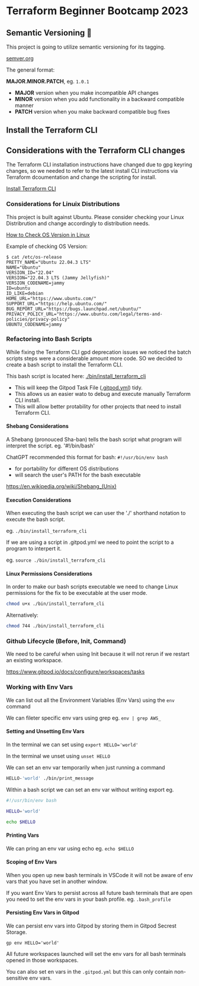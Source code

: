 # Terraform Beginner Bootcamp 2023

## Semantic Versioning :mage:

This project is going to utilize semantic versioning for its tagging.

[semver.org](https://semver.org/)

The general format: 

 **MAJOR.MINOR.PATCH**, eg. `1.0.1`

   - **MAJOR** version when you make incompatible API changes
   - **MINOR** version when you add functionality in a backward compatible manner
   - **PATCH** version when you make backward compatible bug fixes

## Install the Terraform CLI

## Considerations with the Terraform CLI changes
The Terraform CLI installation instructions have changed due to gpg keyring changes, so we needed to refer to the latest install CLI instructions via Terraform dcoumentation and change the scripting for install.

[Install Terraform CLI](https://developer.hashicorp.com/terraform/tutorials/aws-get-started/install-cli)

### Considerations for Linuix Distributions

This project is built against Ubuntu.
Please consider checking your Linux Distribrution and change accordingly to distribution needs.

[How to Check OS Version in Linux](https://www.cyberciti.biz/faq/how-to-check-os-version-in-linux-command-line/)

Example of checking OS Version:

```
$ cat /etc/os-release
PRETTY_NAME="Ubuntu 22.04.3 LTS"
NAME="Ubuntu"
VERSION_ID="22.04"
VERSION="22.04.3 LTS (Jammy Jellyfish)"
VERSION_CODENAME=jammy
ID=ubuntu
ID_LIKE=debian
HOME_URL="https://www.ubuntu.com/"
SUPPORT_URL="https://help.ubuntu.com/"
BUG_REPORT_URL="https://bugs.launchpad.net/ubuntu/"
PRIVACY_POLICY_URL="https://www.ubuntu.com/legal/terms-and-policies/privacy-policy"
UBUNTU_CODENAME=jammy
```

### Refactoring into Bash Scripts

While fixing the Terraform CLI gpd deprecation issues we noticed the batch scripts steps were a considerable amount more code. SO we decided to create a bash script to install the Terraform CLI. 

This bash script is located here: [./bin/install_terraform_cli](./bin/install_terraform_cli)

- This will keep the Gitpod Task File ([.gitpod.yml](.gitpod.yml)) tidy.
- This allows us an easier wato to debug and execute manually Terraform CLI install.
- This will allow better protability for other projects that need to install Terraform CLI.

#### Shebang Considerations

A Shebang (pronouced Sha-ban) tells the bash script what program will interpret the script. eg. '#!/bin/bash'

ChatGPT recommended this format for bash: `#!/usr/bin/env bash`

- for portability for different OS distributions
- will search the user's PATH for the bash executable

https://en.wikipedia.org/wiki/Shebang_(Unix)

#### Execution Considerations

When executing the bash script we can user the './' shorthand notation to execute the bash script.

eg. `./bin/install_terraform_cli`

If we are using a script in .gitpod.yml we need to point the script to a program to interpert it.

eg. `source ./bin/install_terraform_cli`

#### Linux Permissions Considerations

In order to make our bash scripts executable we need to change Linux permissions for the fix to be executable at the user mode.

```sh
chmod u+x ./bin/install_terraform_cli
```

Alternatively:

```sh 
chmod 744 ./bin/install_terraform_cli
```

### Github Lifecycle (Before, Init, Command)

We need to be careful when using Init because it will not rerun if we restart an existing workspace.

https://www.gitpod.io/docs/configure/workspaces/tasks

### Working with Env Vars

We can list out all the Environment Variables (Env Vars) using the `env` command

We can fileter specific env vars using grep eg. `env | grep AWS_`

#### Setting and Unsetting Env Vars

In the terminal we can set using `export HELLO='world'`

In the terminal we unset using `unset HELLO`

We can set an env var temporarily when just running a command

```sh
HELLO-'world' ./bin/print_message
```
Within a bash script we can set an env var without writing export eg.

```sh
#!/usr/bin/env bash

HELLO='world'

echo $HELLO
```

#### Printing Vars

We can pring an env var using echo eg. `echo $HELLO`

#### Scoping of Env Vars

When you open up new bash terminals in VSCode it will not be aware of env vars that you have set in another window.

If you want Env Vars to persist across all future bash terminals that are open you need to set the env vars in your bash profile. eg. `.bash_profile`

#### Persisting Env Vars in Gitpod

We can persist env vars into Gitpod by storing them in Gitpod Secrest Storage.

```
gp env HELLO='world'
```

All future workspaces launched will set the env vars for all bash terminals opened in those workspaces.

You can also set en vars in the `.gitpod.yml` but this can only contain non-sensitive env vars.

